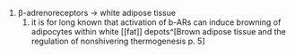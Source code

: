1. β-adrenoreceptors → white adipose tissue
	1. it is for long known that activation of b-ARs can induce browning of adipocytes within white [[fat]] depots^[Brown adipose tissue and the regulation of nonshivering thermogenesis p. 5]